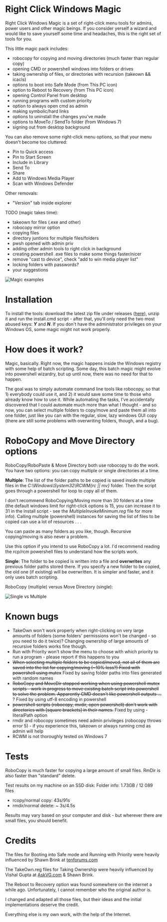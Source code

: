 # Right Click Windows Magic


Right Click Windows Magic is a set of right-click menu tools for admins, power users and other magic beings. If you consider yerself a wizard and would like to save yourself some time and headaches, this is the right set of tools for you.

This little magic pack includes:
- robocopy for copying and moving directories (much faster than regular copy)
- opening CMD or powershell windows into folders or drives
- taking ownership of files, or directories with recursion (takeown && icacls)
- options to boot into Safe Mode (from This PC icon)
- option to Reboot to Recovery (from This PC icon)
- opening Control Panel from desktop
- running programs with custom priority
- option to always open cmd as admin
- making symbolic/hard links
- options to uninstall the changes you've made
- options to MoveTo / SendTo folder (from Windows 7)
- signing out from desktop background

You can also remove some right-click menu options, so that your menu doesn't become too cluttered:
- Pin to Quick access
- Pin to Start Screen
- Include in Library
- Send To
- Share
- Add to Windows Media Player
- Scan with Windows Defender

Other removals:
- "Version" tab inside explorer


TODO (magic takes time):
- takeown for files (.exe and other)
- robocopy mirror option
- copying files
- directory juntions for multiple files/folders
- pwsh opened with admin priv
- adding other admin tools to right click in background
- creating powershell .exe files to make some things faster/nicer
- remove "cast to device", check "add to win media player list"
- locking folders with passwords?
- your suggestions

![Magic examples](img/RCWM.gif)


# Installation


To install the tools: download the latest zip file under releases ([here](https://github.com/GChuf/RCWM/releases/latest)), unzip it and run the install.cmd script - after that, you'll only need the two most abused keys: __*Y*__ and __*N*__.
If you don't have the administrator privileges on your Windows OS, some magic might not work properly.


# How does it work?

Magic, basically. Right now, the magic happens inside the Windows registry with some help of batch scripting. Some day, this batch magic might evolve into powershell wizardry, but up until now, there was no need for that to happen.

The goal was to simply automate command line tools like robocopy, so that 1) everybody could use it, and 2) it would save some time to those who already know how to use it. While automating the tasks, I've accidentally discovered that I could automate much more than what I thought - and so now, you can select multiple folders to copy/move and paste them all into one folder, just like you can with the regular, slow, lazy windows GUI copy (there are still some problems with overwriting folders, though, and a bug).


# RoboCopy and Move Directory options

RoboCopy/RoboPaste & Move Directory both use robocopy to do the work. 
You have two options: you can copy multiple or single directories at a time.

__Multiple__:
The list of the folder paths to be copied is saved inside multiple files in the *C:\Windows\System32\RCWM\{rc || mv}* folder. Then the script goes through a powershell for loop to copy all of them.

I don't recommend RoboCopying/Moving more than 30 folders at a time (the default windows limit for right-click options is 15, you can increase it to 31 in the install script - see the *MultipleInvokeMinimum.reg* file for more info). Calling multiple (powershell) instances for saving the list of files to be copied can use a lot of resources . . .

You can paste as many folders as you like, though. Recursive copying/moving is also never a problem.

Use this option if you intend to use RoboCopy a lot. I'd recommend reading the rcp/rcm powershell files to understand how the scripts work.

__Single__:
The folder to be copied is written into a file and __overwrites__ any previous folder paths stored there. If you specify a new folder to be copied, the old one (if existing) will be overwritten. It is simpler and faster, and it only uses batch scripting.


RoboCopy (multiple) versus Move Directory (single):

![Single vs Multiple](img/sm.gif)

# Known bugs

- TakeOwn won't work properly when right-clicking on very large amounts of folders (some folders' permissions won't be changed - so you need to do it twice)?
Changing ownership of large amounts of recursive folders works fine though.
- Run with Priority won't show the menu to choose with which priority to run a program - please report if this happens to you
- <del>When selecting multiple folders to be copied/moved, not all of them are saved into the list for copying/moving (~10% loss?)
Fixed with powershell using mutex</del>
Fixed by saving folder paths into files generated with random names
- <del>RoboCopy and MoveDir stopped working when using powershell mutex scripts - work in progress to move existing batch script into powershell to solve the problem. Apparently CMD doesn't like powershell outputs ... </del>?
Fixed by using utf-8 encoding in powershell
- <del>powershell scripts (robocopy, mvdir, open powershell) don't work with directories with \[square brackets\] in their names.</del>
Fixed by using -literalPath option
- rmdir and robocopy sometimes need admin privileges (robocopy throws error 5) - if you experience this, takeown or always running cmd as admin will help
- RCWM is not thoroughly tested on Windows 7
  
# Tests
RoboCopy is much faster for copying a large amount of small files.
RmDir is also faster than "standard" delete.


Test results on my machine on an SSD disk:
Folder info: 1.73GB / 12 089 files
- rcopy/normal copy: 43s/91s
- rmdir/normal delete: ~ 3s/4.5s

Results may vary based on your computer and disk - but wherever there are small files, you should benefit.


# Credits

The files for Booting into Safe mode and Running with Priority were heavily influenced by Shawn Brink at [tenforums.com](https://www.tenforums.com/tutorials/1977-windows-10-tutorial-index.html)

The TakeOwn.reg files for Taking Ownership were heavily influenced by Vishal Gupta at [AskVG.com](https://www.askvg.com/) & Shawn Brink.

The Reboot to Recovery option was found somewhere on the internet a while ago. Unfortunately, I cannot remember who the original author is.

I changed and adapted all those files, but their ideas and the initial implementations deserve the credit.

Everything else is my own work, with the help of the Internet.
